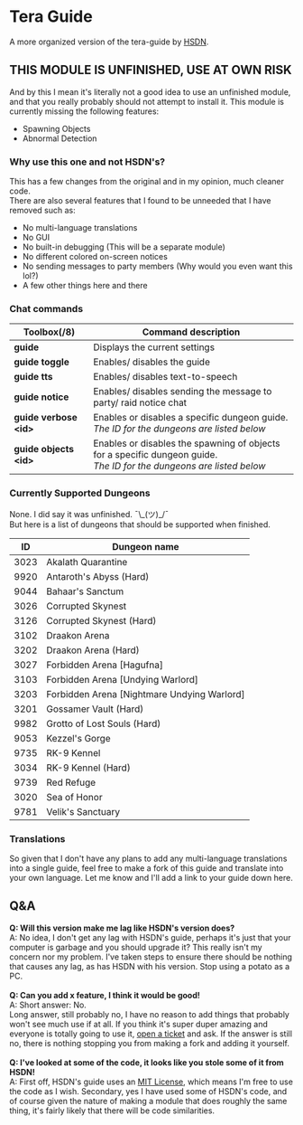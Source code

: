 # Tera Guide
A more organized version of the tera-guide by [HSDN](https://github.com/HSDN).

## THIS MODULE IS UNFINISHED, USE AT OWN RISK
And by this I mean it's literally not a good idea to use an unfinished module, and that you really probably should not attempt to install it.
This module is currently missing the following features:
- Spawning Objects
- Abnormal Detection

### Why use this one and not HSDN's?
This has a few changes from the original and in my opinion, much cleaner code.<br>
There are also several features that I found to be unneeded that I have removed such as:
- No multi-language translations
- No GUI
- No built-in debugging (This will be a separate module)
- No different colored on-screen notices
- No sending messages to party members (Why would you even want this lol?)
- A few other things here and there

### Chat commands
Toolbox(/8) | Command description
--- | ---
**guide** | Displays the current settings
**guide toggle** | Enables/ disables the guide
**guide tts** | Enables/ disables text-to-speech
**guide notice** | Enables/ disables sending the message to party/ raid notice chat
**guide verbose \<id\>** | Enables or disables a specific dungeon guide.<br>*The ID for the dungeons are listed below*
**guide objects \<id\>** | Enables or disables the spawning of objects for a specific dungeon guide.<br>*The ID for the dungeons are listed below*

### Currently Supported Dungeons
None. I did say it was unfinished. ¯\\\_(ツ)\_/¯<br>
But here is a list of dungeons that should be supported when finished.

ID | Dungeon name
--- | ---
3023 | Akalath Quarantine
9920 | Antaroth's Abyss (Hard)
9044 | Bahaar's Sanctum
3026 | Corrupted Skynest
3126 | Corrupted Skynest (Hard)
3102 | Draakon Arena
3202 | Draakon Arena (Hard)
3027 | Forbidden Arena [Hagufna]
3103 | Forbidden Arena [Undying Warlord]
3203 | Forbidden Arena [Nightmare Undying Warlord]
3201 | Gossamer Vault (Hard)
9982 | Grotto of Lost Souls (Hard)
9053 | Kezzel's Gorge
9735 | RK-9 Kennel
3034 | RK-9 Kennel (Hard)
9739 | Red Refuge
3020 | Sea of Honor
9781 | Velik's Sanctuary

### Translations
So given that I don't have any plans to add any multi-language translations into a single guide, feel free to make a fork of this guide and translate into your own language. Let me know and I'll add a link to your guide down here.

## Q&A
**Q: Will this version make me lag like HSDN's version does?**<br>
A: No idea, I don't get any lag with HSDN's guide, perhaps it's just that your computer is garbage and you should upgrade it? This really isn't my concern nor my problem. I've taken steps to ensure there should be nothing that causes any lag, as has HSDN with his version. Stop using a potato as a PC.<br>
<br>
**Q: Can you add x feature, I think it would be good!**<br>
A: Short answer: No.<br>
Long answer, still probably no, I have no reason to add things that probably won't see much use if at all. If you think it's super duper amazing and everyone is totally going to use it, [open a ticket](https://github.com/Multarix/tera-guide-custom/issues) and ask. If the answer is still no, there is nothing stopping you from making a fork and adding it yourself.<br>
<br>
**Q: I've looked at some of the code, it looks like you stole some of it from HSDN!**<br>
A: First off, HSDN's guide uses an [MIT License](https://en.wikipedia.org/wiki/MIT_License), which means I'm free to use the code as I wish. Secondary, yes I have used some of HSDN's code, and of course given the nature of making a module that does roughly the same thing, it's fairly likely that there will be code similarities.<br>
<br>
